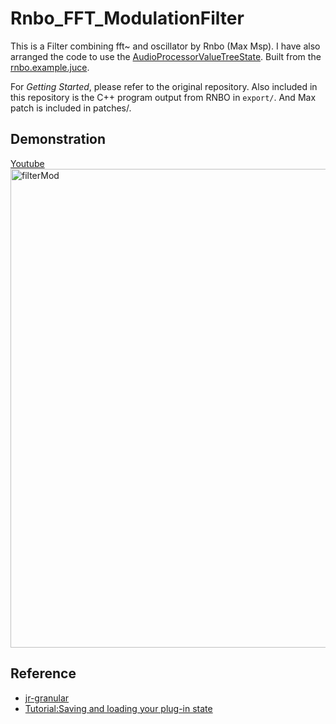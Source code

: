 # Rnbo_FFT_ModulationFilter
This is a Filter combining fft~ and oscillator by Rnbo (Max Msp).
I have also arranged the code to use the [AudioProcessorValueTreeState](https://docs.juce.com/master/classAudioProcessorValueTreeState.html).
Built from the [rnbo.example.juce](https://github.com/Cycling74/rnbo.example.juce).  

For *Getting Started*, please refer to the original repository. Also included in this repository is the C++ program output from RNBO in `export/`. And Max patch is included in patches/.

## Demonstration
[Youtube<img width="766" alt="filterMod" src="https://github.com/user-attachments/assets/f92c8238-1696-46d4-83ca-5d71eb8bde5c"/>](https://youtube.com/shorts/zf1GzuQChmU)

## Reference
- [jr-granular](https://github.com/szkkng/jr-granular)  
- [Tutorial:Saving and loading your plug-in state](https://juce.com/tutorials/tutorial_audio_processor_value_tree_state/)
